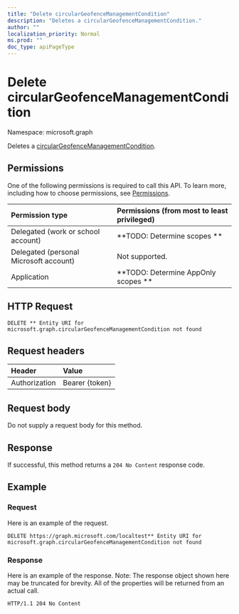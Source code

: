 ```yaml
---
title: "Delete circularGeofenceManagementCondition"
description: "Deletes a circularGeofenceManagementCondition."
author: ""
localization_priority: Normal
ms.prod: ""
doc_type: apiPageType
---
```


# Delete circularGeofenceManagementCondition

Namespace: microsoft.graph

Deletes a [circularGeofenceManagementCondition](../resources/circulargeofencemanagementcondition.md).

## Permissions
One of the following permissions is required to call this API. To learn more, including how to choose permissions, see [Permissions](/concepts/permissions-reference.md).

|Permission type|Permissions (from most to least privileged)|
|:---|:---|
|Delegated (work or school account)|**TODO: Determine scopes **|
|Delegated (personal Microsoft account)|Not supported.|
|Application|**TODO: Determine AppOnly scopes **|

## HTTP Request
<!-- {
  "blockType": "ignored"
}
-->
``` http
DELETE ** Entity URI for microsoft.graph.circularGeofenceManagementCondition not found
```

## Request headers
|Header|Value|
|:---|:---|
|Authorization|Bearer {token}|

## Request body
Do not supply a request body for this method.

## Response
If successful, this method returns a `204 No Content` response code.

## Example

### Request
Here is an example of the request.
<!-- {
  "blockType": "request",
  "name": "delete_circulargeofencemanagementcondition"
}
-->
``` http
DELETE https://graph.microsoft.com/localtest** Entity URI for microsoft.graph.circularGeofenceManagementCondition not found
```

### Response
Here is an example of the response. Note: The response object shown here may be truncated for brevity. All of the properties will be returned from an actual call.
<!-- {
  "blockType": "response",
  "truncated": true
}
-->
``` http
HTTP/1.1 204 No Content
```

